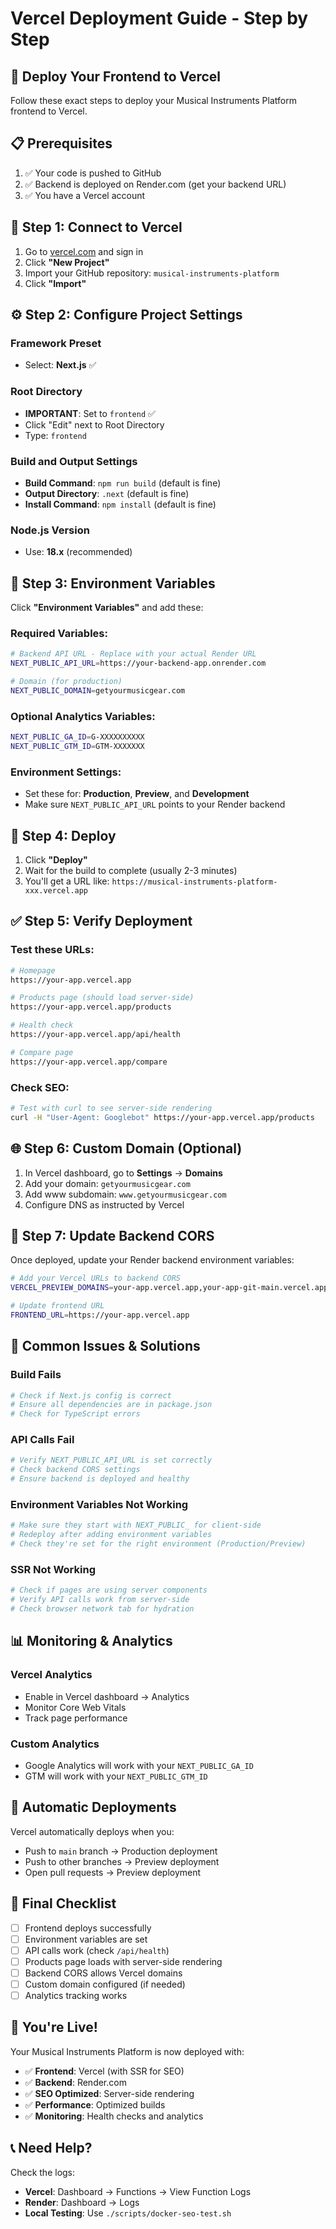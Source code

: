 # Vercel Deployment Guide - Step by Step

## 🚀 Deploy Your Frontend to Vercel

Follow these exact steps to deploy your Musical Instruments Platform frontend to Vercel.

## 📋 Prerequisites

1. ✅ Your code is pushed to GitHub
2. ✅ Backend is deployed on Render.com (get your backend URL)
3. ✅ You have a Vercel account

## 🔗 Step 1: Connect to Vercel

1. Go to [vercel.com](https://vercel.com) and sign in
2. Click **"New Project"**
3. Import your GitHub repository: `musical-instruments-platform`
4. Click **"Import"**

## ⚙️ Step 2: Configure Project Settings

### **Framework Preset**
- Select: **Next.js** ✅

### **Root Directory**
- **IMPORTANT**: Set to `frontend` ✅
- Click "Edit" next to Root Directory
- Type: `frontend`

### **Build and Output Settings**
- **Build Command**: `npm run build` (default is fine)
- **Output Directory**: `.next` (default is fine)
- **Install Command**: `npm install` (default is fine)

### **Node.js Version**
- Use: **18.x** (recommended)

## 🔑 Step 3: Environment Variables

Click **"Environment Variables"** and add these:

### **Required Variables:**
```bash
# Backend API URL - Replace with your actual Render URL
NEXT_PUBLIC_API_URL=https://your-backend-app.onrender.com

# Domain (for production)
NEXT_PUBLIC_DOMAIN=getyourmusicgear.com
```

### **Optional Analytics Variables:**
```bash
NEXT_PUBLIC_GA_ID=G-XXXXXXXXXX
NEXT_PUBLIC_GTM_ID=GTM-XXXXXXX
```

### **Environment Settings:**
- Set these for: **Production**, **Preview**, and **Development**
- Make sure `NEXT_PUBLIC_API_URL` points to your Render backend

## 🚀 Step 4: Deploy

1. Click **"Deploy"**
2. Wait for the build to complete (usually 2-3 minutes)
3. You'll get a URL like: `https://musical-instruments-platform-xxx.vercel.app`

## ✅ Step 5: Verify Deployment

### Test these URLs:
```bash
# Homepage
https://your-app.vercel.app

# Products page (should load server-side)
https://your-app.vercel.app/products

# Health check
https://your-app.vercel.app/api/health

# Compare page
https://your-app.vercel.app/compare
```

### Check SEO:
```bash
# Test with curl to see server-side rendering
curl -H "User-Agent: Googlebot" https://your-app.vercel.app/products
```

## 🌐 Step 6: Custom Domain (Optional)

1. In Vercel dashboard, go to **Settings** → **Domains**
2. Add your domain: `getyourmusicgear.com`
3. Add www subdomain: `www.getyourmusicgear.com`
4. Configure DNS as instructed by Vercel

## 🔄 Step 7: Update Backend CORS

Once deployed, update your Render backend environment variables:

```bash
# Add your Vercel URLs to backend CORS
VERCEL_PREVIEW_DOMAINS=your-app.vercel.app,your-app-git-main.vercel.app

# Update frontend URL
FRONTEND_URL=https://your-app.vercel.app
```

## 🔧 Common Issues & Solutions

### **Build Fails**
```bash
# Check if Next.js config is correct
# Ensure all dependencies are in package.json
# Check for TypeScript errors
```

### **API Calls Fail**
```bash
# Verify NEXT_PUBLIC_API_URL is set correctly
# Check backend CORS settings
# Ensure backend is deployed and healthy
```

### **Environment Variables Not Working**
```bash
# Make sure they start with NEXT_PUBLIC_ for client-side
# Redeploy after adding environment variables
# Check they're set for the right environment (Production/Preview)
```

### **SSR Not Working**
```bash
# Check if pages are using server components
# Verify API calls work from server-side
# Check browser network tab for hydration
```

## 📊 Monitoring & Analytics

### **Vercel Analytics**
- Enable in Vercel dashboard → Analytics
- Monitor Core Web Vitals
- Track page performance

### **Custom Analytics**
- Google Analytics will work with your `NEXT_PUBLIC_GA_ID`
- GTM will work with your `NEXT_PUBLIC_GTM_ID`

## 🔄 Automatic Deployments

Vercel automatically deploys when you:
- Push to `main` branch → Production deployment
- Push to other branches → Preview deployment
- Open pull requests → Preview deployment

## 🎯 Final Checklist

- [ ] Frontend deploys successfully
- [ ] Environment variables are set
- [ ] API calls work (check `/api/health`)
- [ ] Products page loads with server-side rendering
- [ ] Backend CORS allows Vercel domains
- [ ] Custom domain configured (if needed)
- [ ] Analytics tracking works

## 🚀 You're Live!

Your Musical Instruments Platform is now deployed with:
- ✅ **Frontend**: Vercel (with SSR for SEO)
- ✅ **Backend**: Render.com
- ✅ **SEO Optimized**: Server-side rendering
- ✅ **Performance**: Optimized builds
- ✅ **Monitoring**: Health checks and analytics

## 📞 Need Help?

Check the logs:
- **Vercel**: Dashboard → Functions → View Function Logs
- **Render**: Dashboard → Logs
- **Local Testing**: Use `./scripts/docker-seo-test.sh`
